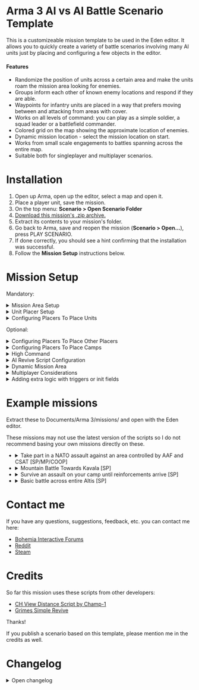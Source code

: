# Arma 3 AI vs AI Battle Scenario Template
This is a customizeable mission template to be used in the Eden editor. It allows you to quickly create a variety of battle scenarios involving many AI units just by placing and configuring a few objects in the editor.

#### Features
- Randomize the position of units across a certain area and make the units roam the mission area looking for enemies.
- Groups inform each other of known enemy locations and respond if they are able.
- Waypoints for infantry units are placed in a way that prefers moving between and attacking from areas with cover.
- Works on all levels of command: you can play as a simple soldier, a squad leader or a battlefield commander.
- Colored grid on the map showing the approximate location of enemies.
- Dynamic mission location - select the mission location on start.
- Works from small scale engagements to battles spanning across the entire map.
- Suitable both for singleplayer and multiplayer scenarios.

# Installation
1. Open up Arma, open up the editor, select a map and open it.
2. Place a player unit, save the mission.
3. On the top menu: <b>Scenario > Open Scenario Folder</b>
4. [Download this mission's .zip archive.](https://github.com/RimantasGalvonas/Arma-3-AI-vs-AI-Battle-Scenario-Template/releases/download/1.0.2/AI-vs-AI-Battle-Scenario-Template-1.0.2.zip)
5. Extract its contents to your mission's folder.
6. Go back to Arma, save and reopen the mission (**Scenario > Open...**), press PLAY SCENARIO.
7. If done correctly, you should see a hint confirming that the installation was successful.
8. Follow the **Mission Setup** instructions below.

# Mission Setup
Mandatory:
<details>
<summary>Mission Area Setup</summary>

## Mission Area Setup
<ol>
<li>You must place a <b>Game Logic</b> entity (Found in Systems > Logic Entities) where you want the mission to take place.</li>
<li>You must name that entity <b>patrolCenter</b>.</li>
<li>
Enter these into said entity's init box:
<pre>
this setVariable ["patrolRadius", <b>1000</b>];
this setVariable ["intelGridSize", <b>100</b>];
this setVariable ["maxInfantryResponseDistance", <b>500</b>];
this setVariable ["maxVehicleResponseDistance", <b>1500</b>];
this setVariable ["maxAirResponseDistance", <b>10000</b>];
this setVariable ["dynamic", <b>false</b>];
</pre>
<b>1000</b> is the radius of the mission area. Units will roam around it looking for enemies. You may adjust the number.

<b>100</b> is the size of a colored square on the map showing you the approximate location of enemies in the mission area. You may adjust this number or set it to <b>0</b> to disable it. Setting the value to something very low will give you very precise positions but may negatively impact performance.

<b>500</b>, <b>1500</b>, <b>10000</b> are maximum distances at which infantry, vehicles and aircraft respond to intel about enemy locations. You may adjust these numbers.

You may change the <b>false</b> to <b>true</b> in `this setVariable ["dynamic", false];` to enable mission location selection at mission start. Read more about it below in the <b>Dynamic Mission Area</b> section.
</li>
<li>It is recommended to place a <b>Military Symbols</b> module in the editor (found in: <b>Systems > Modules > Other</b>). It allows you to see the position of friendly groups on the map.</li>
</ol>
<br>
</details>

<details>
<summary>Unit Placer Setup</summary>

## Unit Placer Setup
<b>Placers</b> are used to place AI units randomly within a certain area.

You must create some <b>placers</b> and sync them to the <b>Patrol Center</b> entity.
<ol>
<li>Place a <b>Game Logic</b> entity somewhere.
<li>
In its init box enter this:<br>
<pre>
this setVariable ["logicType", "placer"];
this setVariable ["minSpawnRadius", <b>0</b>];
this setVariable ["maxSpawnRadius", <b>600</b>];
</pre>

You may adjust the **numbers** for minSpawnRadius and maxSpawnRadius. These values determine the min/max distance from the placer where units can be spawned.
</li>

<li>Sync the <b>placer</b> to the <b>Patrol Center</b>.</li>
</ol>

You may repeat these steps to make as many placers as you want. At least two are recommended - one for each side.

<br>
</details>

<details>
<summary>Configuring Placers To Place Units</summary>

## Configuring Placers To Place Units
This randomizes the location of units within the radius defined in the placer and continuously creates waypoints to make the units patrol the mission area.

There are two ways of doing this:
<ol>
<li>
<details>
<summary><b>Syncing units (Recommended)</b></summary>
<br>
The simplest way to make a placer spawn units is to place units or vehicles in the editor and sync them to the placer.
<br><br>
Sync only one unit from the group, not the entire group. Doing otherwise would still work but it forces redundant calculations and makes initialization much slower.
<br><br>

Other things that can be synced to placers:
- **Respawn Position** Module
- **Spawn AI** Module
- **Spawn AI: Spawnpoint** Module
<br><br>
</details>
</li>
<li>
<details>
<summary><b>Group variable</b></summary>

This method is more complex to setup but it has its uses. This makes the placer spawn new units rather than relocate those that were already created in the editor, meaning you could, for example, activate this placer at some later point in the mission to spawn reinforcements (see the <b>Adding extra logic with triggers or init fields</b> section below).
<br><br>

Add this to the placer's init box:
<pre>
this setVariable ["groups", [
    (<b>GROUP_CONFIG</b>),
    (<b>GROUP_CONFIG</b>),
    (<b>GROUP_CONFIG</b>)
]];
</pre>

Then do one or both of the following:
<ol>
<li>
<b>Use predefined group configs</b>

Replace <b>GROUP_CONFIG</b> with a group config path which can be found in the Eden editor <b>Tools -> Config Viewer</b>. Find <b>cfgGroups</b> on the left. Select the one you want and copy it from <b>Config Path</b> in the bottom of the screen. It should look something like this:<br>
<b>configFile >>"CfgGroups" >> "Indep" >> "IND_E_F" >> "Infantry" >> "I_E_InfTeam"</b><br>
You may add as many as you want. Add duplicates if you want more of the same group.
</li>
<li>
<b>Create custom groups</b>

You may also create custom groups out of individual units by replacing **(GROUP_CONFIG)** with for example:
<pre>
["<b>B_Truck_01_ammo_F</b>", "<b>B_Truck_01_Repair_F</b>"]
</pre>
These <b>names in bold</b> can be found by hovering over a unit placed in the Eden editor or in **configFile >> "CfgVehicles"**
</li>
</ol>
</details>
</li>
</ol>
<br>
</details>

Optional:

<details>
<summary>Configuring Placers To Place Other Placers</summary>

## Configuring Placers To Place Other Placers
You can also make **placers** place other **placers**. This could be used, for example, to make all the enemies spawn together in some spot but that spot's location would be randomized across a large area.

Due to technical reasons, you can't just sync the two placers together. It has to be done this way:
<ol>
<li>Create a <b>placer</b> as usual, sync it to the <b>patrolCenter</b>.
<li>Create another <b>placer</b> as usual. Sync units to it (or use the <b>groups</b> variable, see above) but DON'T sync the placer itself to anything. You must give this <b>placer</b> a name. For example <b>randomized_position_placer</b></li>
<li>
Add this to the init box of the <b>placer created in step 1</b>:
<pre>
this setVariable ["childPlacers", [<b>randomized_position_placer</b>]];
</pre>

You can use more than one:<br>
<pre>
this setVariable ["childPlacers", [<b>unitPlacer1</b>, <b>unitPlacer2</b>]];
</pre>
</li>
</ol>

The **placer created in step 1** will randomize the position of the **placer created in step 2**. The latter one will in turn randomize the position of units assigned to it.

You may also add this to the init box of the **placer created in step 2** to attempt to place it at a location that has a road within its radius:
<pre>
this setVariable ["preferRoad", true];
</pre>

<br>
</details>

<details>
<summary>Configuring Placers To Place Camps</summary>

## Configuring Placers To Place Camps
You can spawn camps by adding this to a placer's init box:
<pre>
this setVariable ["camps", [<b>side1</b>, <b>side2</b>]];
</pre>

Valid values for **sides** are **blufor**, **opfor**, **independent**. You may use as many as you want, duplicates are allowed.

The camps will be populated with units from the chosen side.

<br>
</details>

<details>
<summary>High Command</summary>

## High Command
High Command allows you to manually assign waypoints to chosen AI groups instead of having them roam the mission area automatically.

To enable it:
<ol>
<li>
Place a <b>High Command - Commander</b> module (found in: <b>Systems > Modules > Other</b>) in the editor.
</li>
<li>
Sync a playable unit to the <b>High Command - Commander</b> module.
</li>
<li>
Place a <b>High Command - Subordinate</b> module and sync it to the <b>High Command - Commander</b> module. You don't need to sync any units to the subordinate module.
</li>
<li>
Add this to the init box of some <b>placers</b>. It will allow you to command the units from that placer:
<pre>
this setVariable ["highCommandSubordinates", true];
</pre>
</li>
</ol>

To enter high command mode, press **Left Ctrl+Space**.

<br>
</details>

<details>
<summary>AI Revive Script Configuration</summary>

## AI Revive Script Configuration
This mission template has the [Grimes Simple Revive](https://github.com/kcgrimes/grimes-simple-revive) script integrated.

To enable it, change the **G_Revive_System** and **G_Briefing** values to **true** in the **G_Revive_init.sqf** file.

There are more configurations in there and they are well documented by the comments in the file. Adjust them to your liking.

<br>
</details>

<details>
<summary>Dynamic Mission Area</summary>

## Dynamic Mission Area
You can put this in the init box of the <b>patrolCenter</b> entity to enable mission location selection on mission start:
<pre>this setVariable ["dynamic", true];</pre>

Some things to keep in mind:
<ul>
<li>
Relative positions of synced placers are preserved. If you want a certain placer not to be moved when changing the mission location, you can add this to its init box:
<pre>this setVariable ["dynamic", false];</pre>
</li>
<li>
Sync your <b>triggers</b> to the <b>patrolCenter</b> entity to have them moved when changing the mission location. It is advised to add this to the <b>condition</b> box of the triggers:
<pre>this && Rimsiakas_missionInitialized</pre>
This makes the trigger inactive until placement of units on the battlefield is finished.
</li>
</ul>

<br>
</details>

<details>
<summary>Multiplayer Considerations</summary>

## Multiplayer Considerations
Here are some things to keep in mind when using this template to create multiplayer missions:
- When placing units on the map, make sure to place them some distance apart and facing away from hostile units. Otherwise when the mission starts the group may spawn in combat mode.
- When using Dynamic Mission Area in multiplayer, the configuration dialog may show up before the map loading screen goes away. In that case you will have to wait for the loading screen to go away if you wish to use the location preview button.
- **Respawn Position** modules can be synced to placers to have their locations randomized.
- Other than that, nothing too special is required for this to work on multiplayer:<br>
  Set some settings in <b>Attributes > Multiplayer...</b> in the editor, set some units as playable and you're good to go.


<br>
</details>

<details>
<summary>Adding extra logic with triggers or init fields</summary>

## Adding extra logic with triggers or init fields
<ul>
<li>
<details>
<summary>Waiting until the mission has fully initialized</summary>

Init fields and statements in triggers are evaluated as soon as the mission loads. However, the mission setup scripts may still be moving things around. This may cause triggers to activate prematurely and have other undesired effects.

When the scripts have finished setting up the mission, a <b>Rimsiakas_missionInitialized</b> variable is created. You can check for its existence to make sure your triggers or code in init fields is evaluated only after the mission has fully initialized.

Example trigger condition:
<pre>
this && Rimsiakas_missionInitialized
</pre>

Example init field:
<pre>
_var = [] spawn {
    waitUntil {!isNil "Rimsiakas_missionInitialized"};
    // your code here
};
</pre>
<br>
</details>
</li>
<li>
<details>
<summary>Moving the mission area</summary>

You can move the mission area and all the placers and triggers synced to it with this command:
<pre>
[_newPosition] call Rimsiakas_fnc_moveMissionArea;
</pre>
After that you have to reinitialize the intel grid, if you are using it:
<pre>
remoteExec ["Rimsiakas_fnc_createIntelGrid"];
</pre>
<br>
</details>
</li>
<li>
<details>
<summary>Manually activating a placer</summary>

Placers can be activated manually like this:
<pre>
_var = [] spawn {
    [placerName] call Rimsiakas_fnc_placer;

    {_x enableAI "all";} forEach allUnits;
};
</pre>

When placing units, the AI for those units is disabled, that's why there's a line there to reenable AI.

Note that these commands are wrapped in a `[] spawn {}` statement. This makes the placer run in the [scheduler](https://community.bistudio.com/wiki/Scheduler). This is needed because the logic for placers that have subplacers requires [script suspension](https://community.bistudio.com/wiki/Scheduler#Suspension).
<br>
<br>
</details>
</li>
<li>
<details>
<summary>Making a group attack a specific unit</summary>
<pre>
[_group, _target, _targetPriority] call Rimsiakas_fnc_attackEnemy;
</pre>
<b>_target</b> must be a human unit.<br>
<b>_targetPriority</b> - a number (default 1). It is one of the criteria in determining if a group can abandon its target for a new one. Set it to 100 to make sure the group stays on this target.
<br>
<br>
</details>
</li>
<li>
<details>
<summary>Making a group search for enemies in the mission area</summary>
<pre>
[_group] call Rimsiakas_fnc_searchForEnemies;
</pre>
This will also make the group abandon its current target.
<br>
<br>
</details>
</li>
<li>
<details>
<summary>Making a group ignore all the intel about enemy locations</summary>
<pre>
_group setVariable ["ignoreIntel", true];
</pre>
</details>
</li>
</ul>
</details>

# Example missions
Extract these to Documents/Arma 3/missions/ and open with the Eden editor.

These missions may not use the latest version of the scripts so I do not recommend basing your own missions directly on these.
<ul>
<li>
<details>
<summary>Take part in a NATO assault against an area controlled by AAF and CSAT [SP/MP/COOP]</summary>


[Download](https://github.com/RimantasGalvonas/Arma-3-AI-vs-AI-Battle-Scenario-Template/releases/download/1.0.1/PartakeInAnAssaultAgainstEnemySector.Altis.zip)

This is the main example mission, showing off most of the available functionality and includes an explanation on how it was made in the mission diary.

Made on v1.0.1
</details>
</li>
<li>
<details>
<summary>Mountain Battle Towards Kavala [SP]</summary>


[Download](https://github.com/RimantasGalvonas/Arma-3-AI-vs-AI-Battle-Scenario-Template/releases/download/1.0.2/BattleThroughMountainsTowardsKavala.Altis.zip)

A game mode where units keep spawning and the mission goal is to push the battle towards the starting line of the enemy.<br>
This scenario demonstrates the possibility to add additional logic to the scenarios right in the editor without having to modify the scripts themselves. Look for the **missionLocationChangerLogic** object and expressions in the **Spawn AI** modules.

Made on v1.0.2

</details>
</li>
<li>
<details>
<summary>Survive an assault on your camp until reinforcements arrive [SP]</summary>


[Download](https://github.com/RimantasGalvonas/Arma-3-AI-vs-AI-Battle-Scenario-Template/releases/download/0.4.4/HoldOutUntilReinforcementsArrive.Altis.zip)

An intense scenario where you must survive an attack from all sides until reinforcements arrive to eliminate the enemy thread.

Made on v0.4.4
</details>
</li>
<li>
<details>
<summary>Basic battle across entire Altis [SP]</summary>


[Download](https://github.com/RimantasGalvonas/Arma-3-AI-vs-AI-Battle-Scenario-Template/releases/download/1.0.1/WarAcrossAltis.Altis.zip)

Basically just a benchmark to show the scalability of these scripts.

Made on v1.0.1
</details>
</li>
</ul>

# Contact me
If you have any questions, suggestions, feedback, etc. you can contact me here:
- [Bohemia Interactive Forums](https://forums.bohemia.net/forums/topic/231958-release-ai-vs-ai-battle-scenario-template-spmpcoop/)
- [Reddit](https://www.reddit.com/r/armadev/comments/l8y1wy/ai_vs_ai_battle_scenario_template/)
- [Steam](https://steamcommunity.com/app/107410/discussions/18/3104638636520370752/)

# Credits
So far this mission uses these scripts from other developers:

- [CH View Distance Script by Champ-1](https://www.armaholic.com/page.php?id=27390)
- [Grimes Simple Revive](https://github.com/kcgrimes/grimes-simple-revive)

Thanks!

If you publish a scenario based on this template, please mention me in the credits as well.

# Changelog
<details>
<summary>Open changelog</summary>
<ul>
<li>
1.0.2 (2021-02-08)
<ul>
<li>Allow syncing Spawn AI modules to placers.</li>
</ul>
</li>
<li>
1.0.1 (2021-02-04)
<ul>
<li>Take height advantage into consideration when choosing a position to attack from.</li>
</ul>
</li>
<li>
1.0.0 (2021-01-31)
<ul>
<li>Stop mounted units charging straight onto their targets by using DESTROY instead of SAD waypoints for vehicles.</li>
</ul>
</li>
<li>
0.7.3 (2021-01-30)
<ul>
<li>Prevent empty vehicles from being assigned as targets</li>
</ul>
</li>
<li>
0.7.2 (2021-01-25)
<ul>
<li>Refactoring to expose some logic for easier manipulation with in-game scripts</li>
<li>Allow usage of respawn position modules with placers</li>
</ul>
</li>
<li>
0.7.1 (2021-01-17)
<ul>
<li>Fix ground units trying to attack UAVs, causing waypoints being created infinitely</li>
<li>Stop APCs from trying to engage tanks</li>
</ul>
</li>
<li>
0.7.0 (2021-01-16)
<ul>
<li>Infantry combat movement overhaul - squads will try to find an advantageous position with good visibility to fire from rather than advance onto the targets directly</li>
<li>Adjusted the evaluation if the group has seen its target recently to check for any target group member rather than the specific target</li>
</ul>
</li>
<li>
0.6.5 (2021-01-08)
<ul>
<li>Fix parent and child placer configurations getting mixed up, causing all units from parent placer being placed close together</li>
<li>Optimizations for intel sharing</li>
<li>Workaround for an Arma bug which could cause groups spawned with camps being assigned waypoints from other groups</li>
<li>Make groups stay at their search and destroy waypoints until they've dealt with or lost contact with their target</li>
<li>Remove the in-game setup instructions and show link to this documentation instead</li>
</ul>
</li>
<li>
0.6.4 (2021-01-04)
<ul>
<li>Add ability to configure date/time and weather in mission location selection</li>
</ul>
</li>
<li>
0.6.3 (2021-01-03)
<ul>
<li>Fix groups not redirecting to nearer targets</li>
<li>React to intel about new position of current target</li>
</ul>
</li>
<li>
0.6.2 (2021-01-02)
<ul>
<li>Fix not all types of triggers and vehicles being moved when using dynamic mission location</li>
<li>Speed up AI reenabling</li>
</ul>
</li>
<li>
0.6.1 (2020-12-31)
<ul>
<li>Removed automatically enabling team switch for group units as it can be controlled in the editor by setting the unit as playable</li>
<li>Fixed AI not being re-enabled after teamswitching</li>
<li>Fixed "View Distance Settings" action not being added after teamswitch or respawn</li>
</ul>
</li>
<li>
0.6.0 (2020-12-31)
<ul>
<li>Added an option to selection the mission location on mission start</li>
</ul>
</li>
<li>
0.5.0 (2020-12-26)
<ul>
<li>Multiplayer support</li>
</ul>
</li>
<li>
0.4.10 (2020-12-23)
<ul>
<li>Added an option to prefer placing subplacers on roads</li>
<li>Stop non-air units chasing after air units</li>
</ul>
</li>
<li>
0.4.9 (2020-12-21)
<ul>
<li>Set SUPPORT waypoint for groups with support vehicles</li>
</ul>
</li>
<li>
0.4.8 (2020-12-20)
<ul>
<li>Fixed allied side group icons disappearing when teamswitching</li>
</ul>
</li>
<li>
0.4.7 (2020-12-19)
<ul>
<li>Camp spawn improvements - random rotation, allow both static and non-static units in camp</li>
</ul>
</li>
<li>
0.4.6 (2020-12-15)
<ul>
<li>Updated the intel share logic to make units redirect to closer targets</li>
</ul>
</li>
<li>
0.4.5 (2020-12-15)
<ul>
<li>Scalability improvements to support very large mission areas</li>
</ul>
</li>
<li>
0.4.4 (2020-12-14)
<ul>
<li>Fix vehicles sometimes spawning somewhere far away</li>
</ul>
</li>
<li>
0.4.3 (2020-12-14)
<ul>
<li>Configured the AI revive script to be disabled by default</li>
</ul>
</li>
<li>
0.4.2 (2020-12-13)
<ul>
<li>Use DESTROY instead of SEARCH AND DESTROY waypoint for tank targets to allow armor to be redirected as soon as they deal with their targets</li>
</ul>
</li>
<li>
0.4.1 (2020-12-12)
<ul>
<li>Fixed mechanized infantry vehicles ofter exploding on spawn</li>
</ul>
</li>
<li>
0.4.0 (2020-12-12)
<ul>
<li>Implement Grimes Simple Revive script</li>
</ul>
</li>
<li>
0.3.0 (2020-12-12)
<ul>
<li>Added sharing of intel about known enemy positions between groups</li>
<li>Orient groups toward waypoint on spawn</li>
</ul>
</li>
<li>
0.2.1 (2020-12-11)
<ul>
<li>Initialization speed improvements</li>
</ul>
</li>
<li>
0.2.0 (2020-12-10)
<ul>
<li>Prefer placing vehicles on roads</li>
<li>Fix some issues with high command mode</li>
</ul>
</li>
<li>
0.1.0 (2020-12-09)
<ul>
<li>First release</li>
</ul>
</li>
</ul>
</details>
